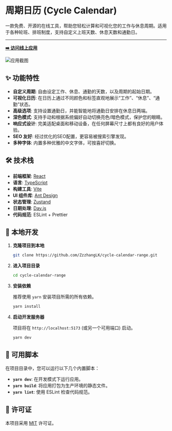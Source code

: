 # 周期日历 (Cycle Calendar)

一款免费、开源的在线工具，帮助您轻松计算和可视化您的工作与休息周期。适用于各种轮班、排班制度，支持自定义上班天数、休息天数和通勤日。

---

**[➡️ 访问线上应用](https://cycle-calendar-range.vercel.app/)**

![应用截图](https://cycle-calendar-range.vercel.app/screenshot.png) <!-- TODO: Replace with a real screenshot -->

## ✨ 功能特性

- **自定义周期**: 自由设定工作、休息、通勤的天数，以及周期的起始日期。
- **可视化日历**: 在日历上通过不同颜色和标签直观地展示“工作”、“休息”、“通勤”状态。
- **高级选项**: 支持设置通勤日，并能智能地将通勤日安排在休息日两端。
- **深色模式**: 支持手动和根据系统偏好自动切换亮色/暗色模式，保护您的眼睛。
- **响应式设计**: 完美适配桌面和移动设备，在任何屏幕尺寸上都有良好的用户体验。
- **SEO 友好**: 经过优化的SEO配置，更容易被搜索引擎发现。
- **多种字体**: 内置多种优雅的中文字体，可按喜好切换。

## 🛠️ 技术栈

- **前端框架**: [React](https://reactjs.org/)
- **语言**: [TypeScript](https://www.typescriptlang.org/)
- **构建工具**: [Vite](https://vitejs.dev/)
- **UI 组件库**: [Ant Design](https://ant.design/)
- **状态管理**: [Zustand](https://github.com/pmndrs/zustand)
- **日期处理**: [Day.js](https://day.js.org/)
- **代码规范**: ESLint + Prettier

## 🚀 本地开发

1. **克隆项目到本地**

   ```bash
   git clone https://github.com/ZzzhangLK/cycle-calendar-range.git
   ```

2. **进入项目目录**

   ```bash
   cd cycle-calendar-range
   ```

3. **安装依赖**

   推荐使用 `yarn` 安装项目所需的所有依赖。

   ```bash
   yarn install
   ```

4. **启动开发服务器**

   项目将在 `http://localhost:5173` (或另一个可用端口) 启动。

   ```bash
   yarn dev
   ```

## 📜 可用脚本

在项目目录中，您可以运行以下几个内置脚本：

- **`yarn dev`**: 在开发模式下运行应用。
- **`yarn build`**: 将应用打包为生产环境的静态文件。
- **`yarn lint`**: 使用 ESLint 检查代码规范。

## 📄 许可证

本项目采用 [MIT](https://opensource.org/licenses/MIT) 许可证。

